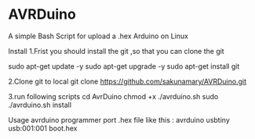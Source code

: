 # AVRDuino
A simple Bash Script for upload a .hex Arduino on Linux



Install
1.Frist you should install the git ,so that you can clone the git 

sudo apt-get update -y 
sudo apt-get upgrade -y 
sudo apt-get install git 

2.Clone git to local
git clone https://github.com/sakunamary/AVRDuino.git

3.run following scripts
   cd AvrDuino 
   chmod +x ./avrduino.sh
   sudo ./avrduino.sh install  

Usage
avrduino programmer  port  .hex file   like this :
avrduino usbtiny usb:001:001 boot.hex




